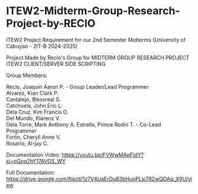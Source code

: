 # ITEW2-Midterm-Group-Research-Project-by-RECIO
ITEW2 Project Requirement for our 2nd Semester Midterms (University of Cabuyao - 2IT-B 2024-2025)

Project Made by Recio's Group for MIDTERM GROUP RESEARCH PROJECT ITEW2 CLIENT/SERVER SIDE SCRIPTING

Group Members:

Recio, Joaquin Aaron P. - Group Leader/Lead Programmer <br>
Alvarez, Kian Clark P. <br>
Cantalejo, Blessreal S. <br>
Catchuela, John Eric L. <br>
Dela Cruz, Kim Francis O. <br>
Del Mundo, Klarenz V. <br>
Dela Torre, Mark Anthony A.
Estrella, Prince Rodni T. - Co-Lead Programmer <br>
Fortin, Cheryll Anne V. <br>
Rosario, Al-jay C.

Documentation Video: https://youtu.be/FVWwMApFidY?si=pQoq2hY17AVGS_WY

Full Documentation: https://drive.google.com/file/d/1z7V4UaErDu83bHuoPLsi782wQDAq_X9U/view
